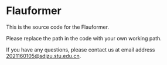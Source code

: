 # Flauformer
This is the source code for the Flauformer.

Please replace the path in the code with your own working path.

If you have any questions, please contact us at email address 2021160105@sdjzu.stu.edu.cn.
